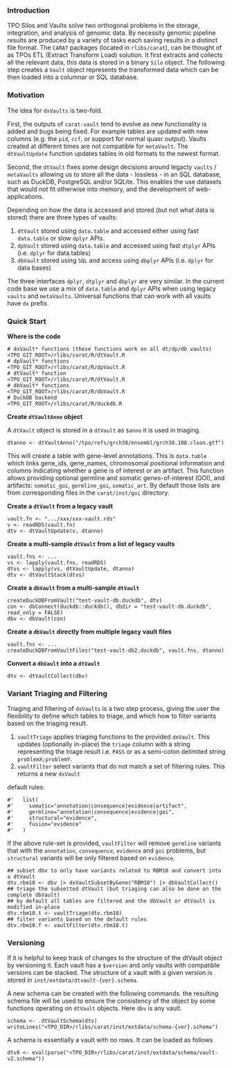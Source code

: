 ### Introduction

TPO Silos and Vaults solve two orthogonal problems in the storage, integration, and analysis of genomic data. By necessity genomic pipeline results are produced by a variety of tasks each saving results in a distinct file format. The `CARAT` packages (located in `rlibs/carat`), can be thought of as TPOs ETL (Extract Transform Load) solution. It first extracts and collects all the relevant data, this data is stored in a binary `Silo` object. The following step creates a `Vault` object represents the transformed data which can be then loaded into a columnar or SQL database.

### Motivation

The idea for `dxVaults` is two-fold. 

First, the outputs of `carat-vault` tend to evolve as new functionality is added and bugs being fixed. For example tables are updated with new columns (e.g. the `pid`, `ccf`, or support for normal quasr output). Vaults created at different times are not compatible for `metaVault`. The `dtVaultUpdate` function updates tables in old formats to the newest format.

Second, the `dtVault` fixes some design decisions around legacty `vaults` / `metaVaults` allowing us to store all the data - lossless - in an SQL database, such as DuckDB, PostgreSQL and/or SQLite. This enables the use datasets that would not fit otherwise into memory, and the development of web-applications.

Depending on how the data is accessed and stored (but not what data is stored) there are three types of vaults:

1. `dtVault` stored using `data.table` and accessed either using fast `data.table` or slow `dplyr` APIs.
2. `dpVault` stored using `data.table` and accessed using fast `dtplyr` APIs (i.e. `dplyr` for data.tables)
3. `dbVault` stored using `SQL` and access using `dbplyr` APIs (i.e. `dplyr` for data bases)

The three interfaces `dplyr`, `dtplyr` and `dbplyr` are very similar. In the current code base we use a mix of `data.table` and `dplyr` APIs when using legacy `vaults` and `metaVaults`. Universal functions that can work with all vaults have `dx` prefix.

### Quick Start

**Where is the code**

```
# dxVault* functions (these functions work on all dt/dp/db vaults)
<TPO_GIT_ROOT>/rlibs/carat/R/dtVault.R
# dpVault* functions
<TPO_GIT_ROOT>/rlibs/carat/R/dpVault.R
# dtVault* function
<TPO_GIT_ROOT>/rlibs/carat/R/dtVault.R
# dbVault* functions
<TPO_GIT_ROOT>/rlibs/carat/R/dbVault.R
# DuckDB backend
<TPO_GIT_ROOT>/rlibs/carat/R/duckdb.R
```

**Create `dtVaultAnno` object**

A `dtVault` object is stored in a `dtVault` as `$anno` it is used in triaging.

```
dtanno <- dtVaultAnno("/tpo/refs/grch38/ensembl/grch38.108.clean.gtf")
```

This will create a table with gene-level annotations. This is `data.table` which links gene_ids, gene_names, chromosomal positional information and columns indicating whether a gene is of interest or an artifact. This function allows providing optional germline and somatic genes-of-interest (GOI), and artifacts: `somatic_goi`, `germline_goi`, `somatic_art`. By default those lists are from corresponding files in the `carat/inst/goi` directory.

**Create a `dtVault` from a legacy vault**

```
vault.fn <- ".../xxx/xxx-vault.rds"
v <- readRDS(vault.fn)
dtv <- dtVaultUpdate(v, dtanno)
```

**Create a multi-sample `dtVault` from a list of legacy vaults**

```
vault.fns <- ...
vs <- lapply(vault.fns, readRDS)
dtvs <- lapply(vs, dtVaultUpdate, dtanno)
dtv <- dtVaultStack(dtvs)
```

**Create a `dbVault` from a multi-sample `dtVault`**

```
createDuckDBFromVault("test-vault-db.duckdb", dtv)
con <- dbConnect(duckdb::duckdb(), dbdir = "test-vault-db.duckdb", read_only = FALSE)
dbv <- dbVault(con)

```

**Create a `dbVault` directly from multiple legacy vault files**

```
vault.fns <- ...
createDuckDBFromVaultFiles("test-vault-db2.duckdb", vault.fns, dtanno)
```

**Convert a `dbVault` into a `dtVault`**

```
dtv <- dtVaultCollect(dbv)
```

### Variant Triaging and Filtering

Triaging and filtering of `dxVaults` is a two step process, giving the user the flexibility to define which tables to triage, and which how to filter variants based on the triaging result. 


1. `vaultTriage` applies triaging functions to the provided `dxVault`. This updates (optionally in-place) the `triage` column with a string representing the triage result i.e. `PASS` or as a semi-colon delimited string `problemX;problemY`.
2. `vaultFilter` select variants that do not match a set of filtering rules. This returns a new `dxVault`

default rules:
```
#'   list(
#'     somatic="annotation|consequence|evidence|artifact",
#'     germline="annotation|consequence|evidence|goi",
#'     structural="evidence",
#'     fusion="evidence"
#'   )
```

If the above rule-set is provided, `vaultFilter` will remove `germline` variants that with the `annotation`, `consequence`, `evidence` and `goi` problems, but `structural` variants will be only filtered based on `evidence`.

```
## subset dbv to only have variants related to RBM10 and convert into a dtVault
dtv.rbm10 <- dbv |> dxVaultSubsetByGene("RBM10") |> dbVaultCollect()
## triage the subsetted dtVault (but triaging can also be done on the complete dbVault)
## by default all tables are filtered and the dbVault or dtVault is modified in-place
dtv.rbm10.t <- vaultTriage(dtv.rbm10)
## filter variants based on the default rules
dtv.rbm10.f <- vaultFilter(dtv.rbm10.t)
```

### Versioning

If it is helpful to keep track of changes to the structure of the dtVault object by versioning it. Each vault has a `$version` and only vaults with compatible versions can be stacked. The structure of a vault with a given version is stored in `inst/extdata/dtvault-{ver}.schema`.

A new schema can be created with the following commands. the resulting schema file will be used to ensure the consistency of the object by some functions operating on `dtVault` objects. Here `dbv` is any vault.

```
schema <- .dtVaultSchema(dtv)
writeLines("<TPO_DIR>/rlibs/carat/inst/extdata/schema-{ver}.schema")
```

A schema is essentially a vault with no rows. It can be loaded as follows

```
dtv0 <- eval(parse("<TPO_DIR>/rlibs/carat/inst/extdata/schema/vault-v2.schema"))
```




